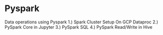 # Pyspark
Data operations using Pyspark
1.) Spark Cluster Setup On GCP Dataproc
2.) PySpark Core in Jupyter
3.) PySpark SQL
4.) PySpark Read/Write in Hive

